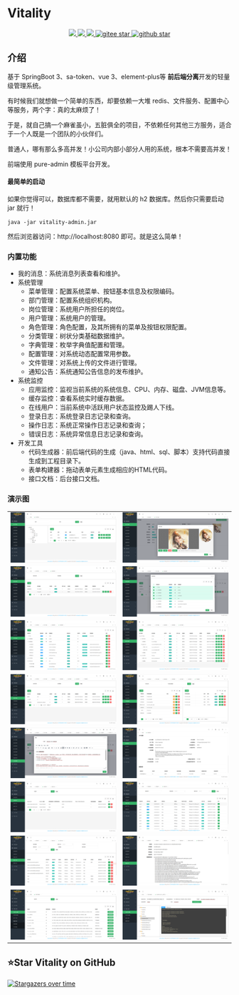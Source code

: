 # Vitality
<p align="center">	
	<a target="_blank" href="https://search.maven.org/search?q=g:%22com.github.mengweijin%22%20AND%20a:%22vitality-parent%22">
		<img src="https://img.shields.io/maven-central/v/com.github.mengweijin/vitality-parent" />
	</a>
	<a target="_blank" href="https://github.com/mengweijin/vitality/blob/master/LICENSE">
		<img src="https://img.shields.io/badge/license-Apache2.0-blue.svg" />
	</a>
	<a target="_blank" href="https://www.oracle.com/technetwork/java/javase/downloads/index.html">
		<img src="https://img.shields.io/badge/JDK-17-green.svg" />
	</a>
	<a target="_blank" href="https://gitee.com/mengweijin/vitality/stargazers">
		<img src="https://gitee.com/mengweijin/vitality/badge/star.svg?theme=dark" alt='gitee star'/>
	</a>
	<a target="_blank" href='https://github.com/mengweijin/vitality'>
		<img src="https://img.shields.io/github/stars/mengweijin/vitality.svg?style=social" alt="github star"/>
	</a>
</p>

## 介绍

基于 SpringBoot 3、sa-token、vue 3、element-plus等 **前后端分离**开发的轻量级管理系统。

有时候我们就想做一个简单的东西，却要依赖一大堆 redis、文件服务、配置中心等服务，两个字：真的太麻烦了！

于是，就自己搞一个麻雀虽小，五脏俱全的项目，不依赖任何其他三方服务，适合于一个人既是一个团队的小伙伴们。

普通人，哪有那么多高并发！小公司内部小部分人用的系统，根本不需要高并发！

前端使用 pure-admin 模板平台开发。

#### 最简单的启动

如果你觉得可以，数据库都不需要，就用默认的 h2 数据库。然后你只需要启动 jar 就行！

```shell
java -jar vitality-admin.jar
```

然后浏览器访问：http://localhost:8080 即可。就是这么简单！

### 内置功能

- 我的消息：系统消息列表查看和维护。
- 系统管理
  - 菜单管理：配置系统菜单、按钮基本信息及权限编码。
  - 部门管理：配置系统组织机构。
  - 岗位管理：系统用户所担任的岗位。
  - 用户管理：系统用户的管理。
  - 角色管理：角色配置，及其所拥有的菜单及按钮权限配置。
  - 分类管理：树状分类基础数据维护。
  - 字典管理：枚举字典值配置和管理。
  - 配置管理：对系统动态配置常用参数。
  - 文件管理：对系统上传的文件进行管理。
  - 通知公告：系统通知公告信息的发布维护。
- 系统监控 
  - 应用监控：监视当前系统的系统信息、CPU、内存、磁盘、JVM信息等。
  - 缓存监控：查看系统实时缓存数据。
  - 在线用户：当前系统中活跃用户状态监控及踢人下线。
  - 登录日志：系统登录日志记录和查询。
  - 操作日志：系统正常操作日志记录和查询；
  - 错误日志：系统异常信息日志记录和查询。
- 开发工具
  - 代码生成器：前后端代码的生成（java、html、sql、脚本）支持代码直接生成到工程目录下。
  - 表单构建器：拖动表单元素生成相应的HTML代码。
  - 接口文档：后台接口文档。

### 演示图
|                                                            |                                                                 |    
|-----------------------------------------------------------:|:----------------------------------------------------------------|
|            ![用户管理](docs/readme/images/user_management.png) | ![用户详情](docs/readme/images/user_detail.png)                     | 
|            ![角色管理](docs/readme/images/role_management.png) | ![角色授权](docs/readme/images/role_authorization.png)              | 
|            ![菜单管理](docs/readme/images/menu_management.png) | ![部门管理](docs/readme/images/dept_management.png)                 | 
|            ![岗位管理](docs/readme/images/post_management.png) | ![字典管理](docs/readme/images/dict_management.png)                 | 
|          ![公告编辑](docs/readme/images/announcement_edit.png) | ![应用监控](docs/readme/images/monitor_server.png)                  | 
|        ![在线用户](docs/readme/images/monitor_online_user.png) | ![登录日志](docs/readme/images/monitor_log_login.png)               | 
|      ![操作日志](docs/readme/images/monitor_log_operation.png) | ![错误日志](docs/readme/images/monitor_log_error.png)               | 
| ![img.png](docs/readme/images/dev_tool_code_generator.png) | ![代码生成器](docs/readme/images/dev_tool_code_generator_detail.png) | 


## ⭐Star Vitality on GitHub

[![Stargazers over time](https://starchart.cc/mengweijin/vitality.svg)](https://starchart.cc/mengweijin/vitality)

